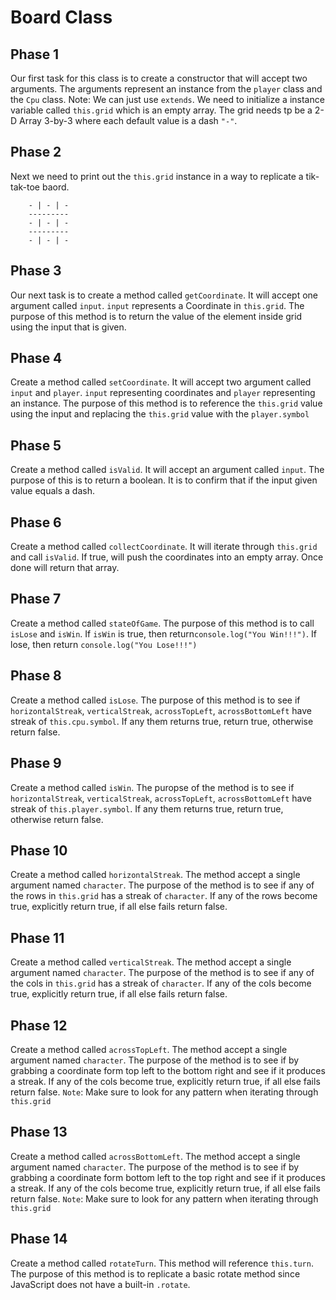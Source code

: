 # Board Class

## Phase 1
Our first task for this class is to create a constructor that will accept two arguments. The arguments represent an instance from the `player` class and the `Cpu` class.
Note: We can just use `extends`.
We need to initialize a instance variable called `this.grid` which is an empty array. The grid needs tp be a 2-D Array 3-by-3 where each default value is a dash `"-"`.

## Phase 2
Next we need to print out the `this.grid` instance in a way to replicate a tik-tak-toe baord.

```
    - | - | -
    ---------
    - | - | -
    ---------
    - | - | -
```
## Phase 3
Our next task is to create a method called `getCoordinate`. It will accept one argument called `input`. `input` represents a Coordinate in `this.grid`. The purpose of this method is to return the value of the element inside grid using the input that is given.

## Phase 4
Create a method called `setCoordinate`. It will accept two argument called `input` and `player`. `input` representing coordinates and `player` representing an instance. The purpose of this method is to reference the `this.grid` value using the input and replacing the `this.grid` value with the `player.symbol`

## Phase 5
Create a method called `isValid`. It will accept an argument called `input`.
The purpose of this is to return a boolean. It is to confirm that if the input given value equals a dash.

## Phase 6
Create a method called `collectCoordinate`. It will iterate through `this.grid` and call `isValid`. If true, will push the coordinates into an empty array. Once done will return that array.

## Phase 7
Create a method called `stateOfGame`. The purpose of this method is to call `isLose` and `isWin`. If `isWin` is true, then return`console.log("You Win!!!")`. If lose, then return `console.log("You Lose!!!")`

## Phase 8
Create a method called `isLose`. The purpose of this method is to see if `horizontalStreak`, `verticalStreak`, `acrossTopLeft`, `acrossBottomLeft` have streak of `this.cpu.symbol`. If any them returns true, return true, otherwise return false.

## Phase 9
Create a method called `isWin`. The puropse of the method is to see if `horizontalStreak`, `verticalStreak`, `acrossTopLeft`, `acrossBottomLeft` have streak of `this.player.symbol`. If any them returns true, return true, otherwise return false.

## Phase 10
Create a method called `horizontalStreak`. The method accept a single argument named `character`. The purpose of the method is to see if any of the rows in `this.grid` has a streak of `character`. If any of the rows become true, explicitly return true, if all else fails return false.

## Phase 11
Create a method called `verticalStreak`. The method accept a single argument named `character`. The purpose of the method is to see if any of the cols in `this.grid` has a streak of `character`. If any of the cols become true, explicitly return true, if all else fails return false.

## Phase 12
Create a method called `acrossTopLeft`. The method accept a single argument named `character`. The purpose of the method is to see if by grabbing a  coordinate form top left to the bottom right and see if it produces a streak. If any of the cols become true, explicitly return true, if all else fails return false.
`Note`: Make sure to look for any pattern when iterating through `this.grid`

## Phase 13
Create a method called `acrossBottomLeft`. The method accept a single argument named `character`. The purpose of the method is to see if by grabbing a  coordinate form bottom left to the top right and see if it produces a streak. If any of the cols become true, explicitly return true, if all else fails return false.
`Note`: Make sure to look for any pattern when iterating through `this.grid`

## Phase 14
Create a method called `rotateTurn`. This method will reference `this.turn`. The purpose of this method is to replicate a basic rotate method since JavaScript does not have a built-in `.rotate`.

